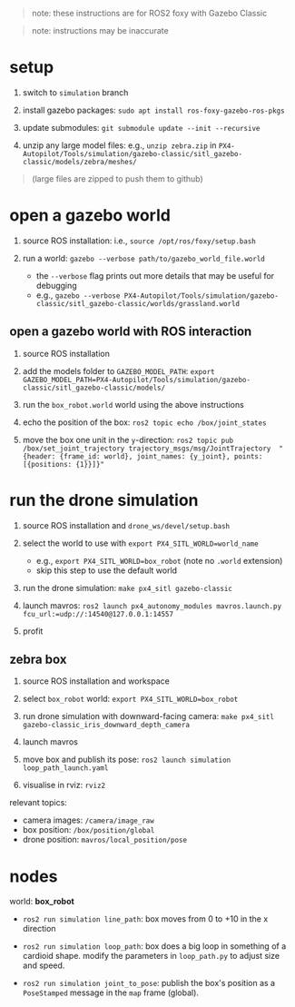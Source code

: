 > note: these instructions are for ROS2 foxy with Gazebo Classic
    
> note: instructions may be inaccurate 

# setup

1. switch to `simulation` branch

2. install gazebo packages: `sudo apt install ros-foxy-gazebo-ros-pkgs`

3. update submodules: `git submodule update --init --recursive`

4. unzip any large model files: e.g., `unzip zebra.zip` in `PX4-Autopilot/Tools/simulation/gazebo-classic/sitl_gazebo-classic/models/zebra/meshes/`
> (large files are zipped to push them to github)

# open a gazebo world

1. source ROS installation: i.e., `source /opt/ros/foxy/setup.bash`

2. run a world: `gazebo --verbose path/to/gazebo_world_file.world`
    * the `--verbose` flag prints out more details that may be useful for debugging
    * e.g., `gazebo --verbose PX4-Autopilot/Tools/simulation/gazebo-classic/sitl_gazebo-classic/worlds/grassland.world`

## open a gazebo world with ROS interaction

1. source ROS installation

2. add the models folder to `GAZEBO_MODEL_PATH`: `export GAZEBO_MODEL_PATH=PX4-Autopilot/Tools/simulation/gazebo-classic/sitl_gazebo-classic/models/`

3. run the `box_robot.world` world using the above instructions

4. echo the position of the box: `ros2 topic echo /box/joint_states`

5. move the box one unit in the `y`-direction: `ros2 topic pub /box/set_joint_trajectory trajectory_msgs/msg/JointTrajectory  "{header: {frame_id: world}, joint_names: {y_joint}, points: [{positions: {1}}]}"`

# run the drone simulation

1. source ROS installation and `drone_ws/devel/setup.bash`

2. select the world to use with `export PX4_SITL_WORLD=world_name`
    * e.g., `export PX4_SITL_WORLD=box_robot` (note no `.world` extension)
    * skip this step to use the default world

3. run the drone simulation: `make px4_sitl gazebo-classic`

4. launch mavros: `ros2 launch px4_autonomy_modules mavros.launch.py fcu_url:=udp://:14540@127.0.0.1:14557`

5. profit

## zebra box

1. source ROS installation and workspace

2. select `box_robot` world: `export PX4_SITL_WORLD=box_robot`

3. run drone simulation with downward-facing camera: `make px4_sitl gazebo-classic_iris_downward_depth_camera`

4. launch mavros

5. move box and publish its pose: `ros2 launch simulation loop_path_launch.yaml`

6. visualise in rviz: `rviz2`

relevant topics:

* camera images: `/camera/image_raw`
* box position: `/box/position/global`
* drone position: `mavros/local_position/pose`

# nodes

world: **box_robot**

* `ros2 run simulation line_path`: box moves from 0 to +10 in the x direction

* `ros2 run simulation loop_path`: box does a big loop in something of a cardioid shape. modify the parameters in `loop_path.py` to adjust size and speed.

* `ros2 run simulation joint_to_pose`: publish the box's position as a `PoseStamped` message in the `map` frame (global).
